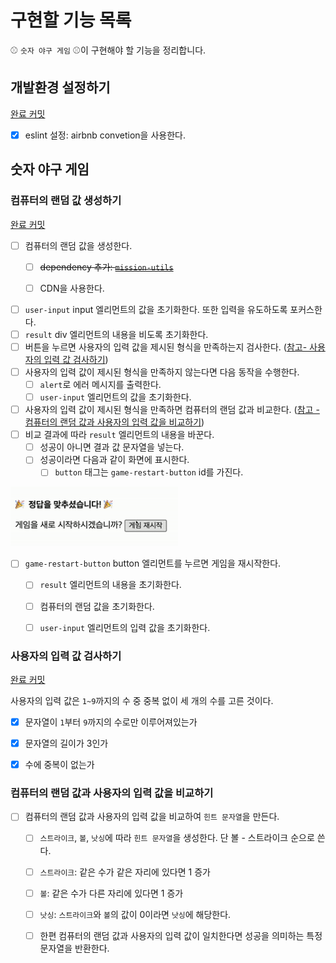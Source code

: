 # 구현할 기능 목록

:baseball: `숫자 야구 게임` :baseball:이 구현해야 할 기능을 정리합니다.



## 개발환경 설정하기

[완료 커밋](https://github.com/leegwae/javascript-baseball-precourse/commit/22c0a5642b70d66bf291e97519120e0aa999b8f3)

- [x] eslint 설정: airbnb convetion을 사용한다.



## 숫자 야구 게임

### 컴퓨터의 랜덤 값 생성하기

[완료 커밋](https://github.com/leegwae/javascript-baseball-precourse/commit/72698bcd8cbcf89e6d568de592a212a07aa748d3)

- [ ] 컴퓨터의 랜덤 값을 생성한다.
  - [ ] ~~dependency 추가: [`mission-utils`](https://github.com/woowacourse-projects/javascript-mission-utils#mission-utils)~~
  - [ ] CDN을 사용한다.



- [ ] `user-input` input 엘리먼트의 값을 초기화한다. 또한 입력을 유도하도록 포커스한다.
- [ ] `result` div 엘리먼트의 내용을 비도록 초기화한다.
- [ ] 버튼을 누르면 사용자의 입력 값을 제시된 형식을 만족하는지 검사한다. ([참고- 사용자의 입력 값 검사하기](#사용자의-입력-값-검사하기))
- [ ] 사용자의 입력 값이 제시된 형식을 만족하지 않는다면 다음 동작을 수행한다.
  - [ ] `alert`로 에러 메시지를 출력한다.
  - [ ] `user-input` 엘리먼트의 값을 초기화한다.
- [ ] 사용자의 입력 값이 제시된 형식을 만족하면 컴퓨터의 랜덤 값과 비교한다.  ([참고 - 컴퓨터의 랜덤 값과 사용자의 입력 값을 비교하기](#컴퓨터의-랜덤-값과-사용자의-입력-값을-비교하기))
- [ ] 비교 결과에 따라 `result` 엘리먼트의 내용을 바꾼다.
  - [ ] 성공이 아니면 결과 값 문자열을 넣는다.
  - [ ] 성공이라면 다음과 같이 화면에 표시한다.
    - [ ] `button` 태그는 `game-restart-button` id를 가진다.

![result_success](result_success.PNG)

- [ ] `game-restart-button` button 엘리먼트를 누르면 게임을 재시작한다.
  - [ ] `result` 엘리먼트의 내용을 초기화한다.
  - [ ] 컴퓨터의 랜덤 값을 초기화한다.
  - [ ] `user-input` 엘리먼트의 입력 값을 초기화한다.



### 사용자의 입력 값 검사하기

[완료 커밋](https://github.com/leegwae/javascript-baseball-precourse/commit/76983105c807490e1210bb3bf3d27b0cc4455e52)

사용자의 입력 값은 `1~9`까지의 수 중 중복 없이 세 개의 수를 고른 것이다.

- [x] 문자열이 `1`부터 `9`까지의 수로만 이루어져있는가
- [x] 문자열의 길이가 3인가
- [x] 수에 중복이 없는가



### 컴퓨터의 랜덤 값과 사용자의 입력 값을 비교하기

- [ ] 컴퓨터의 랜덤 값과 사용자의 입력 값을 비교하여 `힌트 문자열`을 만든다. 
  - [ ] `스트라이크`, `볼`, `낫싱`에 따라 `힌트 문자열`을 생성한다. 단 볼 - 스트라이크 순으로 쓴다.
  - [ ] `스트라이크`: 같은 수가 같은 자리에 있다면 1 증가
  - [ ] `볼`: 같은 수가 다른 자리에 있다면 1 증가
  - [ ] `낫싱`: `스트라이크`와 `볼`의 값이 0이라면 `낫싱`에 해당한다.
  - [ ] 한편 컴퓨터의 랜덤 값과 사용자의 입력 값이 일치한다면 성공을 의미하는 특정 문자열을 반환한다.

